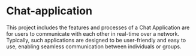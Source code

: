 # Chat-application
This project includes the features and processes of a Chat Application are for users to communicate with each other in real-time over a network. Typically, such applications are designed to be user-friendly and easy to use, enabling seamless communication between individuals or groups.
